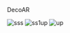 DecoAR


![sss](https://user-images.githubusercontent.com/60542288/217025768-c70bc983-95aa-4900-8179-ad2ed095dbd7.png)
![ss1up](https://user-images.githubusercontent.com/60542288/217025462-a6d8907a-7852-4426-be65-c1b5a6ef3aa1.png)
![up](https://user-images.githubusercontent.com/60542288/217026109-3984f1f2-11ea-48f7-8ca9-f57cf11cfa4b.png)
